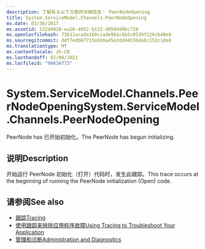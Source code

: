 ```yaml
---
description: 了解有关以下方面的详细信息： PeerNodeOpening
title: System.ServiceModel.Channels.PeerNodeOpening
ms.date: 03/30/2017
ms.assetid: 132d4928-ea20-4952-b115-d050499bc728
ms.openlocfilehash: 73b11acada1b0ccade9b1c6b5c0539f126cb48e8
ms.sourcegitcommit: ddf7edb67715a5b9a45e3dd44536dabc153c1de0
ms.translationtype: MT
ms.contentlocale: zh-CN
ms.lasthandoff: 02/06/2021
ms.locfileid: "99634773"
---
```

# <a name="systemservicemodelchannelspeernodeopening"></a><span data-ttu-id="69443-103">System.ServiceModel.Channels.PeerNodeOpening</span><span class="sxs-lookup"><span data-stu-id="69443-103">System.ServiceModel.Channels.PeerNodeOpening</span></span>

<span data-ttu-id="69443-104">PeerNode has 已开始初始化。</span><span class="sxs-lookup"><span data-stu-id="69443-104">The PeerNode has begun initializing.</span></span>  
  
## <a name="description"></a><span data-ttu-id="69443-105">说明</span><span class="sxs-lookup"><span data-stu-id="69443-105">Description</span></span>  

 <span data-ttu-id="69443-106">开始运行 PeerNode 初始化（打开）代码时，发生此跟踪。</span><span class="sxs-lookup"><span data-stu-id="69443-106">This trace occurs at the beginning of running the PeerNode initialization (Open) code.</span></span>  
  
## <a name="see-also"></a><span data-ttu-id="69443-107">请参阅</span><span class="sxs-lookup"><span data-stu-id="69443-107">See also</span></span>

- [<span data-ttu-id="69443-108">跟踪</span><span class="sxs-lookup"><span data-stu-id="69443-108">Tracing</span></span>](index.md)
- [<span data-ttu-id="69443-109">使用跟踪来排除应用程序故障</span><span class="sxs-lookup"><span data-stu-id="69443-109">Using Tracing to Troubleshoot Your Application</span></span>](using-tracing-to-troubleshoot-your-application.md)
- [<span data-ttu-id="69443-110">管理和诊断</span><span class="sxs-lookup"><span data-stu-id="69443-110">Administration and Diagnostics</span></span>](../index.md)

